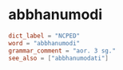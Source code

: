 # abbhanumodi

``` toml
dict_label = "NCPED"
word = "abbhanumodi"
grammar_comment = "aor. 3 sg."
see_also = ["abbhanumodati"]
```

